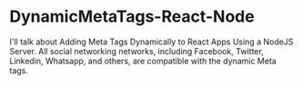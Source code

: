 # DynamicMetaTags-React-Node
I'll talk about Adding Meta Tags Dynamically to React Apps Using a NodeJS Server. All social networking networks, including Facebook, Twitter, Linkedin, Whatsapp, and others, are compatible with the dynamic Meta tags.
